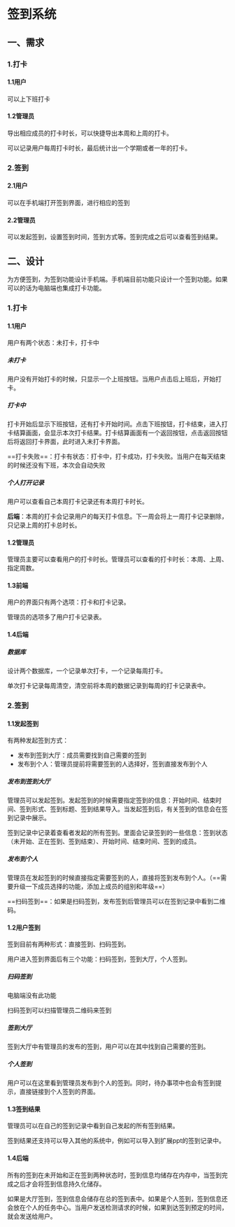 # 签到系统

## 一、需求

### 1.打卡

#### 1.1用户

可以上下班打卡

#### 1.2管理员

导出相应成员的打卡时长，可以快捷导出本周和上周的打卡。

可以记录用户每周打卡时长，最后统计出一个学期或者一年的打卡。

### 2.签到

#### 2.1用户

可以在手机端打开签到界面，进行相应的签到

#### 2.2管理员

可以发起签到，设置签到时间，签到方式等。签到完成之后可以查看签到结果。

## 二、设计

为方便签到，为签到功能设计手机端。手机端目前功能只设计一个签到功能。如果可以的话为电脑端也集成打卡功能。

### 1.打卡

#### 1.1用户

用户有两个状态：未打卡，打卡中

##### 未打卡

用户没有开始打卡的时候，只显示一个上班按钮。当用户点击后上班后，开始打卡。

##### 打卡中

打卡开始后显示下班按钮，还有打卡开始时间。点击下班按钮，打卡结束，进入打卡结算画面，会显示本次打卡结果。打卡结算画面有一个返回按钮，点击返回按钮后将返回打卡界面，此时进入未打卡界面。

==打卡失败==：打卡有状态：打卡中，打卡成功，打卡失败。当用户在每天结束的时候还没有下班，本次会自动失败

##### 个人打开记录

用户可以查看自己本周打卡记录还有本周打卡时长。

**后端**：本周的打卡会记录用户的每天打卡信息。下一周会将上一周打卡记录删除，只记录上周的打卡总时长。

#### 1.2管理员

管理员主要可以查看用户的打卡时长。管理员可以查看的打卡时长：本周、上周、指定周数。

#### 1.3前端

用户的界面只有两个选项：打卡和打卡记录。

管理员的选项多了用户打卡记录表。

#### 1.4后端

##### 数据库

设计两个数据库，一个记录单次打卡，一个记录每周打卡。

单次打卡记录每周清空，清空前将本周的数据记录到每周的打卡记录表中。

### 2.签到

#### 1.1发起签到

有两种发起签到方式：

+ 发布到签到大厅：成员需要找到自己需要的签到
+ 发布到个人：管理员提前将需要签到的人选择好，签到直接发布到个人

##### 发布到签到大厅

管理员可以发起签到。发起签到的时候需要指定签到的信息：开始时间、结束时间、签到形式、签到标题、签到结果导入。当发起签到后，有关签到的信息会在签到记录中展示。

签到记录中记录着查看者发起的所有签到。里面会记录签到的一些信息：签到状态（未开始、正在签到、签到结束）、开始时间、结束时间、签到的成员。

##### 发布到个人

管理员在发起签到的时候直接指定需要签到的人，直接将签到发布到个人。（==需要升级一下成员选择的功能，添加上成员的组别和年级==）



==扫码签到==：如果是扫码签到，发布签到后管理员可以在签到记录中看到二维码。

#### 1.2用户签到

签到目前有两种形式：直接签到、扫码签到。

用户进入签到界面后有三个功能：扫码签到，签到大厅，个人签到。

##### 扫码签到

电脑端没有此功能

扫码签到可以扫描管理员二维码来签到

##### 签到大厅

签到大厅中有管理员的发布的签到，用户可以在其中找到自己需要的签到。

##### 个人签到

用户可以在这里看到管理员发布到个人的签到。同时，待办事项中也会有签到提示，直接链接到个人签到的界面。

#### 1.3签到结果

管理员可以在自己的签到记录中看到自己发起的所有签到结果。

签到结果还支持可以导入其他的系统中，例如可以导入到扩展ppt的签到记录中。

#### 1.4后端

所有的签到在未开始和正在签到两种状态时，签到信息均储存在内存中，当签到完成之后才会将签到信息持久化储存。

如果是大厅签到，签到信息会储存在总的签到表中。如果是个人签到，签到信息还会放在个人的任务中心。当用户发送检测请求的时候，如果到达签到预定的时间，就会发送给用户。



